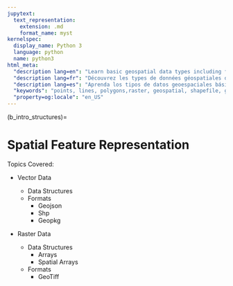 ```yaml
---
jupytext:
  text_representation:
    extension: .md
    format_name: myst
kernelspec:
  display_name: Python 3
  language: python
  name: python3
html_meta:
  "description lang=en": "Learn basic geospatial data types including for points, lines and polygons as well as raster data."
  "description lang=fr": "Découvrez les types de données géospatiales de base, y compris pour les points, les lignes et les polygones, ainsi que les données raster."
  "description lang=es": "Aprenda los tipos de datos geoespaciales básicos que incluyen puntos, líneas y polígonos, así como datos ráster."
  "keywords": "points, lines, polygons,raster, geospatial, shapefile, geojson"
  "property=og:locale": "en_US"
---
```


(b_intro_structures)=

# Spatial Feature Representation

Topics Covered:
- Vector Data
    - Data Structures
    - Formats
        - Geojson
        - Shp
        - Geopkg

- Raster Data
    - Data Structures
        - Arrays 
        - Spatial Arrays
    - Formats
        - GeoTiff